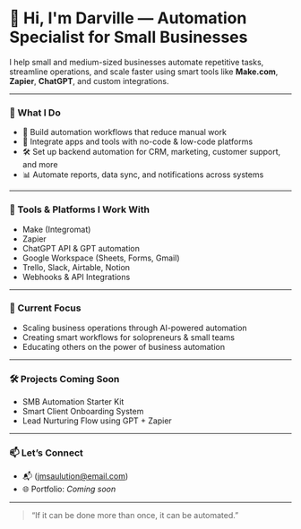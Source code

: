# 👋 Hi, I'm Darville — Automation Specialist for Small Businesses

I help small and medium-sized businesses automate repetitive tasks, streamline operations, and scale faster using smart tools like **Make.com**, **Zapier**, **ChatGPT**, and custom integrations.

---

### 🔧 What I Do
- 🧩 Build automation workflows that reduce manual work
- 🤖 Integrate apps and tools with no-code & low-code platforms
- 🛠️ Set up backend automation for CRM, marketing, customer support, and more
- 📊 Automate reports, data sync, and notifications across systems

---

### 🧠 Tools & Platforms I Work With
- Make (Integromat)
- Zapier
- ChatGPT API & GPT automation
- Google Workspace (Sheets, Forms, Gmail)
- Trello, Slack, Airtable, Notion
- Webhooks & API Integrations

---

### 📌 Current Focus
- Scaling business operations through AI-powered automation
- Creating smart workflows for solopreneurs & small teams
- Educating others on the power of business automation

---

### 🛠 Projects Coming Soon
- SMB Automation Starter Kit
- Smart Client Onboarding System
- Lead Nurturing Flow using GPT + Zapier

---

### 📫 Let’s Connect

- 📬 (jmsaulution@email.com)
- 🌐 Portfolio: *Coming soon*

---

> “If it can be done more than once, it can be automated.”


<!--
**darville25/darville25** is a ✨ _special_ ✨ repository because its `README.md` (this file) appears on your GitHub profile.

Here are some ideas to get you started:

- 🔭 I’m currently working on ...
- 🌱 I’m currently learning ...
- 👯 I’m looking to collaborate on ...
- 🤔 I’m looking for help with ...
- 💬 Ask me about ...
- 📫 How to reach me: ...
- 😄 Pronouns: ...
- ⚡ Fun fact: ...
-->

